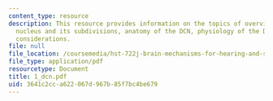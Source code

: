 ```yaml
---
content_type: resource
description: This resource provides information on the topics of overview of the cochlear
  nucleus and its subdivisions, anatomy of the DCN, physiology of the DCN, and functional
  considerations.
file: null
file_location: /coursemedia/hst-722j-brain-mechanisms-for-hearing-and-speech-fall-2005/3641c2cca622067d967b85f7bc4be679_1_dcn.pdf
file_type: application/pdf
resourcetype: Document
title: 1_dcn.pdf
uid: 3641c2cc-a622-067d-967b-85f7bc4be679
---
```

